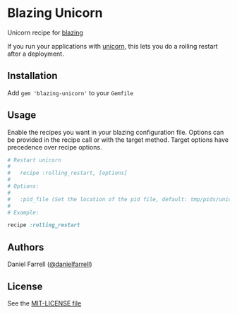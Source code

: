 Blazing Unicorn
===============

Unicorn recipe for [blazing](http://github.com/effkay/blazing)

If you run your applications with [unicorn](http://unicorn.bogomips.org/), this lets you
do a rolling restart after a deployment.


Installation
------------

Add `gem 'blazing-unicorn'` to your `Gemfile`

Usage
-----

Enable the recipes you want in your blazing configuration file. Options
can be provided in the recipe call or with the target method. Target
options have precedence over recipe options.

```ruby
# Restart unicorn
#
#   recipe :rolling_restart, [options]
#
# Options:
#
#   :pid_file (Set the location of the pid file, default: tmp/pids/unicorn.pid)
#
# Example:

recipe :rolling_restart
```

Authors
-------

Daniel Farrell ([@danielfarrell][])

License
-------

See the [MIT-LICENSE file](https://github.com/danielfarrell/blazing-unicorn/blob/master/MIT-LICENSE)

[@danielfarrell]: https://github.com/danielfarrell
